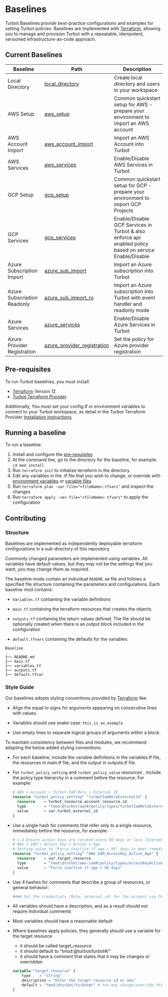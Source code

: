 # Baselines

Turbot Baselines provide best-practice configurations and examples for setting Turbot policies. Baselines are implemented with [Terraform](https://www.terraform.io), allowing you to manage and provision Turbot with a repeatable, idempotent, versioned infrastructure-as-code approach.

## Current Baselines

| Baseline                    | Path                                                               | Description                                                                                             |
| --------------------------- | ------------------------------------------------------------------ | ------------------------------------------------------------------------------------------------------- |
| Local Directory             | [local_directory](./turbot/local_directory)                        | Create local directory and users in your workspace                                                      |
| AWS Setup                   | [aws_setup](./aws/aws_setup)                                       | Common quickstart setup for AWS - prepare your environment to import an AWS account                     |
| AWS Account Import          | [aws_account_import](./aws/aws_account_import)                     | Import an AWS Account into Turbot                                                                       |
| AWS Services                | [aws_services](./aws/aws_services)                                 | Enable/Disable AWS Services in Turbot                                                                   |
| GCP Setup                   | [gcp_setup](./gcp/gcp_setup)                                       | Common quickstart setup for GCP - prepare your environment to import GCP Projects                       |
| GCP Services                | [gcp_services](./gcp/gcp_services)                                 | Enable/Disable GCP Services in Turbot & also enforce api enabled policy based on service Enable/Disable |
| Azure Subscription Import   | [azure_sub_import](./azure/azure_sub_import)                       | Import an Azure subscription into Turbot                                                                |
| Azure Subscription Readonly | [azure_sub_import_ro](./azure/azure_sub_create_then_import_ro)                    | Import an Azure subscription into Turbot with event handler and readonly mode                           |
| Azure Services              | [azure_services](./azure/azure_services)                           | Enable/Disable Azure Services in Turbot                                                                 |
| Azure Provider Registration | [azure_provider_registration](./azure/azure_provider_registration) | Set the policy for Azure provider registration                                                          |

## Pre-requisites

To run Turbot baselines, you must install:

- [Terraform](https://www.terraform.io) Version 12
- [Turbot Terraform Provider](https://github.com/turbotio/terraform-provider-turbot)

Additionally, You must set your config.tf or environment variables to connect to your Turbot workspace, as detail in the Turbot Terraform Provider [Installation Instructions](https://github.com/turbotio/terraform-provider-turbot/blob/master/installation.md)

## Running a baseline

To run a baseline:

1. Install and configure the [pre-requisites](#pre-requisites)
1. At the command line, go to the directory for the baseline, for example: `cd mod_install`
1. Run `terraform init` to initialize terraform in the directory
1. Edit any variables in the .tf file that you wish to change, or override with [environment variables](https://www.terraform.io/docs/configuration-0-11/variables.html#environment-variables) or [variable files](https://www.terraform.io/docs/configuration-0-11/variables.html#variable-files)
1. Run `terraform plan -var-file="<fileName>.tfvars"` and inspect the changes
1. Run `terraform apply -var-file="<fileName>.tfvars"` to apply the configuration

## Contributing

### Structure

Baselines are implemented as independently deployable terraform configurations in a sub-directory of this repository.

Commonly changed parameters are implemented using variables. All variables have default values, but they may not be the settings that you want, you may change them as required.

The baseline mods contain an individual `README.md` file and follows a specified file structure containing the parameters and configurations. Each baseline mod contains:

- `Variables.tf` containing the variable definitions

- `main.tf` containing the terraform resources that creates the objects

- `outputs.tf` containing the return values defined. The file should be optionally created when there is an output block included in the configuration

- `default.tfvars` containing the defaults for the variables

```
Baseline
.
├── README.md
├── main.tf
├── variables.tf
├── outputs.tf
├── default.tfvar
```

### Style Guide

Our baselines adopts styling conventions provided by [Terraform](https://www.terraform.io/docs/configuration/style.html) like:

- Align the equal to signs for arguments appearing on consecutive lines with values.

- Variables should use snake case: `this_is_an_example`

- Use empty lines to separate logical groups of arguments within a block.

To maintain consistency between files and modules, we recommend adopting the below added styling conventions:

- For each baseline, include the variable definitions in the variables.tf file, the resources in main.tf file, and the output in outputs.tf file.

- For `turbot_policy_setting` and `turbot_policy_value` resources , include the policy type hierarchy in a comment before the resource. For example:

  ```terraform
  # AWS > Account > Turbot IAM Role > External ID
  resource "turbot_policy_setting" "turbotIamRoleExternalId" {
    resource    = turbot_resource.account_resource.id
    type        = "tmod:@turbot/aws#/policy/types/turbotIamRoleExternalId"
    value       = var.turbot_external_id
  }
  ```

- Use a single hash for comments that refer only to a single resource, immediately before the resource, for example:

  ```terraform
  # 1.4 Ensure access keys are rotated every 90 days or less (Scored)
  # AWS > IAM > Access Key > Active > Age
  # Setting value to "Force inactive if age > 90" days to meet remediation
  resource "turbot_policy_setting" "AWS_IAM_AccessKey_Active_Age" {
    resource    = var.target_resource
    type        = "tmod:@turbot/aws-iam#/policy/types/accessKeyActiveAge"
    value       = "Force inactive if age > 90 days"
  }
  ```

- Use 4 hashes for comments that describe a group of resources, or general behavior:

  ```terraform
  #### Set the credentials (Role, external id) for the account via Turbot policies
  ```

- All variables should have a description, and as a result should not require individual comments

- Most variables should have a reasonable default

- Where baselines apply policies, they generally should use a variable for the target resource
  - it should be called target_resource
  - it should default to "tmod:@turbot/turbot#/"
  - it should have a comment that states that it may be changes or overridden
  ```terraform
  variable "target_resource" {
      type    = "string"
      description = "Enter the target resource id or aka"
      default = "tmod:@turbot/turbot#/" # You may change/override this value to the id of target folder or resource
  }
  ```
